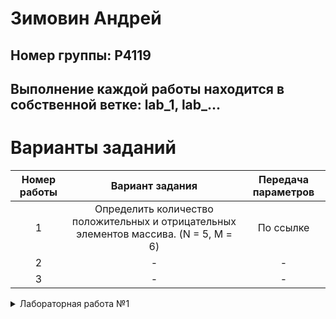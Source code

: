 # Зимовин Андрей
## Номер группы: Р4119

## Выполнение каждой работы находится в собственной ветке: lab_1, lab_...

# Варианты заданий
| Номер работы | Вариант задания | Передача параметров |
| :---: | :---: | :---: |
| 1 | Определить количество положительных и отрицательных элементов массива. (N = 5, M = 6) | По ссылке |
| 2 | - | - |
| 3 | - | - |

<details>

<summary>Лабораторная работа №1</summary>

### Результат выполнения
* main.S - Программа на RISC-V ASM
* main.c - Программа на Си
* main.dump - дамп-файл программы на Си

### Сборка 
Сборка примера на Си в полностью настроенном окружении выполняется с использованием GNU Make. Для этого, находясь в каталоге с Makefile необходимо выполнить команду:
```python
   ./make
```

</details>

